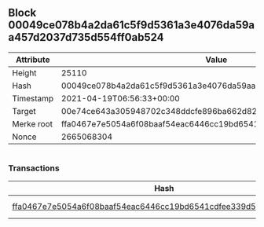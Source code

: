 ## Block 00049ce078b4a2da61c5f9d5361a3e4076da59aa457d2037d735d554ff0ab524

Attribute | Value
--- | ---
Height | 25110
Hash | 00049ce078b4a2da61c5f9d5361a3e4076da59aa457d2037d735d554ff0ab524
Timestamp | 2021-04-19T06:56:33+00:00
Target | 00e74ce643a305948702c348ddcfe896ba662d82c1a228faf4ad12250f07334e
Merke root | ffa0467e7e5054a6f08baaf54eac6446cc19bd6541cdfee339d576d0b212b344
Nonce | 2665068304

```

```

### Transactions

Hash | Amount
--- | ---
[ffa0467e7e5054a6f08baaf54eac6446cc19bd6541cdfee339d576d0b212b344](ffa0467e7e5054a6f08baaf54eac6446cc19bd6541cdfee339d576d0b212b344.md) | 10.00000000 SKEPTI 
